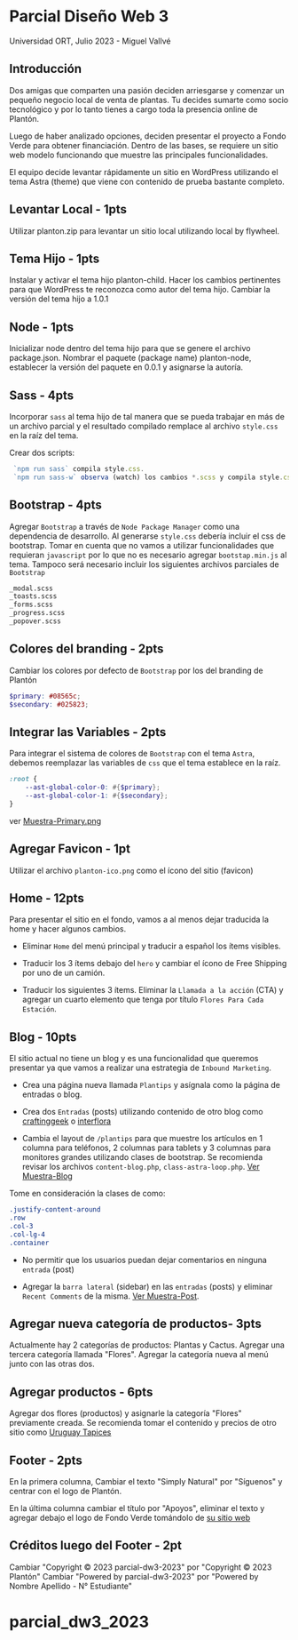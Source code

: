 # Parcial Diseño Web 3
Universidad ORT, Julio 2023 - Miguel Vallvé

## Introducción
Dos amigas que comparten una pasión deciden arriesgarse y comenzar un pequeño negocio local de venta de plantas. 
Tu decides sumarte como socio tecnológico y por lo tanto tienes a cargo toda la presencia online de Plantón. 

Luego de haber analizado opciones, deciden presentar el proyecto a Fondo Verde para obtener financiación. Dentro de las bases, se requiere un sitio web modelo funcionando que muestre las principales funcionalidades. 

El equipo decide levantar rápidamente un sitio en WordPress utilizando el tema Astra (theme) que viene con contenido de prueba bastante completo. 

## Levantar Local - 1pts
Utilizar planton.zip para levantar un sitio local utilizando local by flywheel.

## Tema Hijo - 1pts
Instalar y activar el tema hijo planton-child. 
Hacer los cambios pertinentes para que WordPress te reconozca como autor del tema hijo. Cambiar la versión del tema hijo a 1.0.1

## Node - 1pts
Inicializar node dentro del tema hijo para que se genere el archivo package.json. Nombrar el paquete (package name) planton-node, establecer la versión del paquete en 0.0.1 y asignarse la autoría.

## Sass - 4pts
Incorporar `sass` al tema hijo de tal manera que se pueda trabajar en más de un archivo parcial y el resultado compilado remplace al archivo `style.css` en la raíz del tema. 

Crear dos scripts:
```js 
 `npm run sass` compila style.css. 
 `npm run sass-w` observa (watch) los cambios *.scss y compila style.css con cada cambio guardado.
```

## Bootstrap - 4pts
Agregar `Bootstrap` a través de `Node Package Manager` como una dependencia de desarrollo. Al generarse `style.css` debería incluir el css de bootstrap. Tomar en cuenta que no vamos a utilizar funcionalidades que requieran `javascript` por lo que no es necesario agregar `bootstap.min.js` al tema. Tampoco será necesario incluir los siguientes archivos parciales de `Bootstrap`

```html
_modal.scss
_toasts.scss
_forms.scss
_progress.scss
_popover.scss
```

## Colores del branding - 2pts
Cambiar los colores por defecto de `Bootstrap` por los del branding de Plantón

``` scss
$primary: #08565c;
$secondary: #025823;
```

## Integrar las Variables - 2pts
Para integrar el sistema de colores de `Bootstrap` con el tema `Astra`, debemos reemplazar las variables de `css` que el tema establece en la raíz. 

```scss
:root {
    --ast-global-color-0: #{$primary};
    --ast-global-color-1: #{$secondary};
}
```
ver [Muestra-Primary.png](/Muestra-Primary.png)

## Agregar Favicon - 1pt
Utilizar el archivo `planton-ico.png` como el ícono del sitio (favicon)

## Home - 12pts
Para presentar el sitio en el fondo, vamos a al menos dejar traducida la home y hacer algunos cambios.

-   Eliminar `Home` del menú principal y traducir a español los ítems visibles. 

-   Traducir los 3 ítems debajo del `hero` y cambiar el ícono de Free Shipping por uno de un camión.

-   Traducir los siguientes 3 ítems. Eliminar la `Llamada a la acción` (CTA) y agregar un cuarto elemento que tenga por título `Flores Para Cada Estación`. 


## Blog - 10pts
El sitio actual no tiene un blog y es una funcionalidad que queremos presentar ya que vamos a realizar una estrategia de `Inbound Marketing`. 

- Crea una página nueva llamada `Plantips` y asígnala como la página de entradas o blog.

- Crea dos `Entradas` (posts) utilizando contenido de otro blog como [craftinggeek](https://craftingeek.me/trucos-para-cuidar-flores/) o [interflora](https://www.interflora.es/blog/las-plantas-en-primavera-cuidados-basicos/)

- Cambia el layout de `/plantips` para que muestre los artículos en 1 columna para teléfonos, 2 columnas para tablets y 3 columnas para monitores grandes utilizando clases de bootstrap. Se recomienda revisar los archivos `content-blog.php`, `class-astra-loop.php`. [Ver Muestra-Blog](Muestra-Blog.png)

Tome en consideración la clases de como:

```css
.justify-content-around 
.row
.col-3
.col-lg-4
.container
```

- No permitir que los usuarios puedan dejar comentarios en ninguna `entrada` (post)

- Agregar la `barra lateral` (sidebar) en las `entradas` (posts) y eliminar `Recent Comments` de la misma. [Ver Muestra-Post](Muestra-Post.png).

## Agregar nueva categoría de productos- 3pts
Actualmente hay 2 categorías de productos: Plantas y Cactus. Agregar una tercera categoría llamada "Flores". Agregar la categoría nueva al menú junto con las otras dos.

## Agregar productos - 6pts
Agregar dos flores (productos) y asignarle la categoría "Flores" previamente creada. Se recomienda tomar el contenido y precios de otro sitio como [Uruguay Tapices](https://uruguaytapices.com.uy/producto/ramo-10-rosas-pink/)


## Footer - 2pts
En la primera columna, Cambiar el texto "Simply Natural" por "Síguenos" y centrar con el logo de Plantón. 

En la última columna cambiar el título por "Apoyos", eliminar el texto y agregar debajo el logo de Fondo Verde tomándolo de [su sitio web](https://www.fondoverde.org/)


## Créditos luego del Footer - 2pt
Cambiar "Copyright © 2023 parcial-dw3-2023" por "Copyright © 2023 Plantón"
Cambiar "Powered by parcial-dw3-2023" por "Powered by Nombre Apellido - N° Estudiante" 
# parcial_dw3_2023
